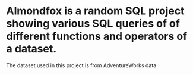 # Almondfox is a random SQL project showing various SQL queries of of different functions and operators of a dataset.

The dataset used in this project is from AdventureWorks data
